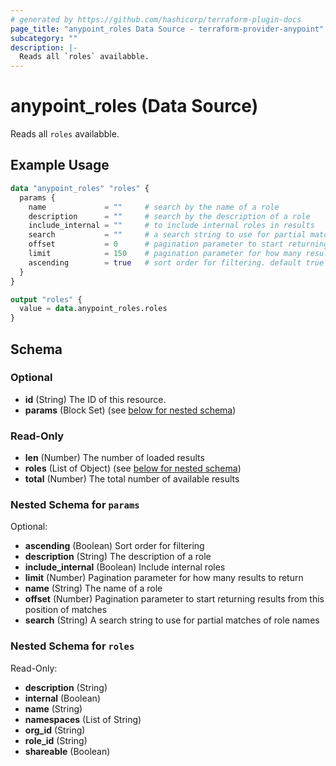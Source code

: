 ```yaml
---
# generated by https://github.com/hashicorp/terraform-plugin-docs
page_title: "anypoint_roles Data Source - terraform-provider-anypoint"
subcategory: ""
description: |-
  Reads all `roles` availabble.
---
```


# anypoint_roles (Data Source)

Reads all `roles` availabble.

## Example Usage

```terraform
data "anypoint_roles" "roles" {
  params {
    name             = ""     # search by the name of a role
    description      = ""     # search by the description of a role 
    include_internal = ""     # to include internal roles in results
    search           = ""     # a search string to use for partial matches of role names
    offset           = 0      # pagination parameter to start returning results from this position of matches. default 0
    limit            = 150    # pagination parameter for how many results to return. default 200
    ascending        = true   # sort order for filtering. default true
  }
}

output "roles" {
  value = data.anypoint_roles.roles
}
```

<!-- schema generated by tfplugindocs -->
## Schema

### Optional

- **id** (String) The ID of this resource.
- **params** (Block Set) (see [below for nested schema](#nestedblock--params))

### Read-Only

- **len** (Number) The number of loaded results
- **roles** (List of Object) (see [below for nested schema](#nestedatt--roles))
- **total** (Number) The total number of available results

<a id="nestedblock--params"></a>
### Nested Schema for `params`

Optional:

- **ascending** (Boolean) Sort order for filtering
- **description** (String) The description of a role
- **include_internal** (Boolean) Include internal roles
- **limit** (Number) Pagination parameter for how many results to return
- **name** (String) The name of a role
- **offset** (Number) Pagination parameter to start returning results from this position of matches
- **search** (String) A search string to use for partial matches of role names


<a id="nestedatt--roles"></a>
### Nested Schema for `roles`

Read-Only:

- **description** (String)
- **internal** (Boolean)
- **name** (String)
- **namespaces** (List of String)
- **org_id** (String)
- **role_id** (String)
- **shareable** (Boolean)



